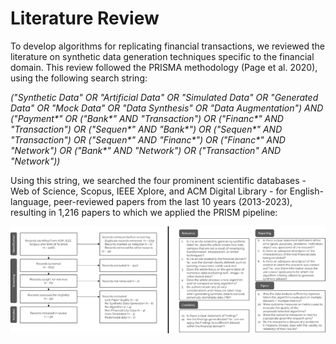 # Literature Review

To develop algorithms for replicating financial transactions, we reviewed the literature on synthetic data generation techniques specific to the financial domain. This review followed the PRISMA methodology (Page et al. 2020), using the following search string:

<em>("Synthetic Data" OR "Artificial Data" OR "Simulated Data" OR "Generated Data" OR "Mock Data" OR "Data Synthesis" OR "Data Augmentation") AND ("Payment*" OR ("Bank*" AND "Transaction") OR ("Financ*" AND "Transaction") OR ("Sequen*" AND "Bank*") OR ("Sequen*" AND "Transaction") OR ("Sequen*" AND "Financ*") OR ("Financ*" AND "Network") OR ("Bank*" AND "Network") OR ("Transaction" AND "Network"))</em>

Using this string, we searched the four prominent scientific databases - Web of Science, Scopus, IEEE Xplore, and ACM Digital Library - for English-language, peer-reviewed papers from the last 10 years (2013-2023), resulting in 1,216 papers to which we applied the PRISM pipeline:

![prism framework](PRISM_FrameWork.png)